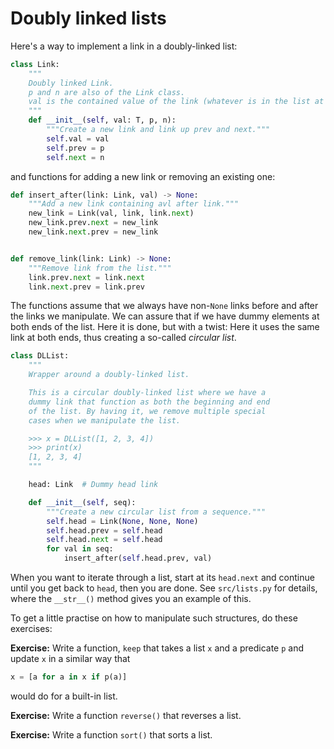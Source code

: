 # Doubly linked lists

Here's a way to implement a link in a doubly-linked list:

```python
class Link:
    """
    Doubly linked Link.
    p and n are also of the Link class.
    val is the contained value of the link (whatever is in the list at the position of the Link).
    """
    def __init__(self, val: T, p, n):
        """Create a new link and link up prev and next."""
        self.val = val
        self.prev = p
        self.next = n
```

and functions for adding a new link or removing an existing one:

```python
def insert_after(link: Link, val) -> None:
    """Add a new link containing avl after link."""
    new_link = Link(val, link, link.next)
    new_link.prev.next = new_link
    new_link.next.prev = new_link


def remove_link(link: Link) -> None:
    """Remove link from the list."""
    link.prev.next = link.next
    link.next.prev = link.prev
```

The functions assume that we always have non-`None` links before and after the links we manipulate. We can assure that if we have dummy elements at both ends of the list. Here it is done, but with a twist: Here it uses the same link at both ends, thus creating a so-called *circular list*.

```python
class DLList:
    """
    Wrapper around a doubly-linked list.

    This is a circular doubly-linked list where we have a
    dummy link that function as both the beginning and end
    of the list. By having it, we remove multiple special
    cases when we manipulate the list.

    >>> x = DLList([1, 2, 3, 4])
    >>> print(x)
    [1, 2, 3, 4]
    """

    head: Link  # Dummy head link

    def __init__(self, seq):
        """Create a new circular list from a sequence."""
        self.head = Link(None, None, None)
        self.head.prev = self.head
        self.head.next = self.head
        for val in seq:
            insert_after(self.head.prev, val)
```

When you want to iterate through a list, start at its `head.next` and continue until you get back to `head`, then you are done. See `src/lists.py` for details, where the `__str__()` method gives you an example of this.

To get a little practise on how to manipulate such structures, do these exercises:

**Exercise:** Write a function, `keep` that takes a list `x` and a predicate `p` and update `x` in a similar way that

```python
x = [a for a in x if p(a)]
```

would do for a built-in list.

**Exercise:** Write a function `reverse()` that reverses a list.

**Exercise:** Write a function `sort()` that sorts a list.

